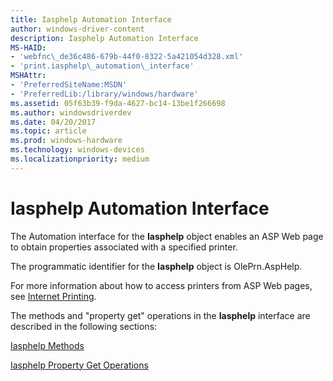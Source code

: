 ```yaml
---
title: Iasphelp Automation Interface
author: windows-driver-content
description: Iasphelp Automation Interface
MS-HAID:
- 'webfnc\_de36c486-679b-44f0-8322-5a421054d328.xml'
- 'print.iasphelp\_automation\_interface'
MSHAttr:
- 'PreferredSiteName:MSDN'
- 'PreferredLib:/library/windows/hardware'
ms.assetid: 05f63b39-f9da-4627-bc14-13be1f266698
ms.author: windowsdriverdev
ms.date: 04/20/2017
ms.topic: article
ms.prod: windows-hardware
ms.technology: windows-devices
ms.localizationpriority: medium
---
```


# Iasphelp Automation Interface

The Automation interface for the **Iasphelp** object enables an ASP Web page to obtain properties associated with a specified printer.

The programmatic identifier for the **Iasphelp** object is OlePrn.AspHelp.

For more information about how to access printers from ASP Web pages, see [Internet Printing](https://docs.microsoft.com/windows-hardware/drivers/print/internet-printing).

The methods and "property get" operations in the **Iasphelp** interface are described in the following sections:

[Iasphelp Methods](iasphelp-methods.md)

[Iasphelp Property Get Operations](iasphelp-property-get-operations.md)
